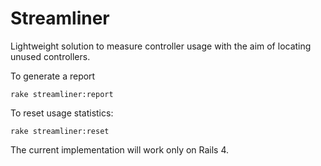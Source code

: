 # Streamliner

Lightweight solution to measure controller usage with the aim of
locating unused controllers.

To generate a report
```
rake streamliner:report
```

To reset usage statistics:
```
rake streamliner:reset
```

The current implementation will work only on Rails 4.

